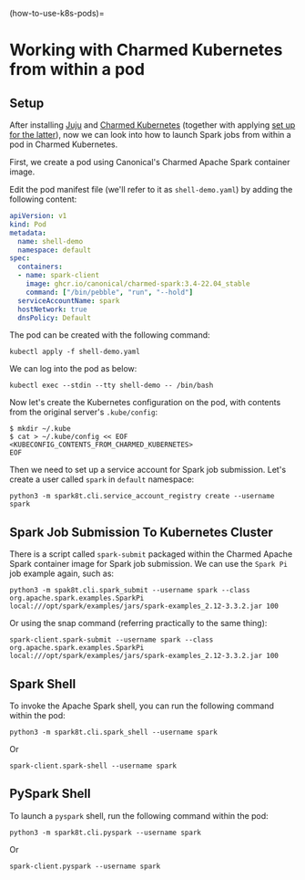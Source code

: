 (how-to-use-k8s-pods)=
# Working with Charmed Kubernetes from within a pod

## Setup

After installing [Juju](https://juju.is/docs/olm/install-juju) and
[Charmed Kubernetes](https://ubuntu.com/kubernetes/docs/install-manual)
(together with applying [set up for the latter](https://ubuntu.com/kubernetes/docs/operations)),
now we can look into how to launch Spark jobs from within a pod in Charmed Kubernetes.

First, we create a pod using Canonical's Charmed Apache Spark container image.

Edit the pod manifest file (we'll refer to it as `shell-demo.yaml`) by adding the following content:

```yaml
apiVersion: v1
kind: Pod
metadata:
  name: shell-demo
  namespace: default
spec:
  containers:
  - name: spark-client
    image: ghcr.io/canonical/charmed-spark:3.4-22.04_stable
    command: ["/bin/pebble", "run", "--hold"]
  serviceAccountName: spark
  hostNetwork: true
  dnsPolicy: Default
```

The pod can be created with the following command:

```shell
kubectl apply -f shell-demo.yaml
```

We can log into the pod as below:

```shell
kubectl exec --stdin --tty shell-demo -- /bin/bash 
```

Now let's create the Kubernetes configuration on the pod, with contents from the original server's `.kube/config`:

```shell
$ mkdir ~/.kube
$ cat > ~/.kube/config << EOF
<KUBECONFIG_CONTENTS_FROM_CHARMED_KUBERNETES>
EOF
```

Then we need to set up a service account for Spark job submission. Let's create a user called ```spark``` in ```default``` namespace:

```shell
python3 -m spark8t.cli.service_account_registry create --username spark
```

## Spark Job Submission To Kubernetes Cluster

There is a script called ```spark-submit``` packaged within the Charmed Apache Spark container image for Spark job submission. We can use the ```Spark Pi``` job example again, such as:

```shell
python3 -m spak8t.cli.spark_submit --username spark --class org.apache.spark.examples.SparkPi local:///opt/spark/examples/jars/spark-examples_2.12-3.3.2.jar 100
```

Or using the snap command (referring practically to the same thing):

```shell
spark-client.spark-submit --username spark --class org.apache.spark.examples.SparkPi local:///opt/spark/examples/jars/spark-examples_2.12-3.3.2.jar 100
```

## Spark Shell

To invoke the Apache Spark shell, you can run the following command within the pod:

```shell
python3 -m spark8t.cli.spark_shell --username spark
```

Or

```shell
spark-client.spark-shell --username spark
```

## PySpark Shell

To launch a `pyspark` shell, run the following command within the pod:

```shell
python3 -m spark8t.cli.pyspark --username spark
```

Or

```shell
spark-client.pyspark --username spark
```
